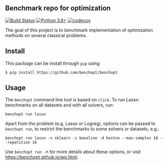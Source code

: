 ## Benchmark repo for optimization

[![Build Status](https://dev.azure.com/benchopt/benchopt/_apis/build/status/benchopt.benchOpt?branchName=master)](https://dev.azure.com/benchopt/benchopt/_build/latest?definitionId=1&branchName=master)
[![Python 3.6+](https://img.shields.io/badge/python-3.6%2B-blue)](https://www.python.org/downloads/release/python-360/)
[![codecov](https://codecov.io/gh/benchopt/benchOpt/branch/master/graph/badge.svg)](https://codecov.io/gh/benchopt/benchOpt)

The goal of this project is to benchmark implementation of optimization methods on several classical problems.


Install
--------

This package can be install through `pip` using

```
$ pip install https://github.com/benchopt/benchopt
```

Usage
-----

The `benchopt` command line tool is based on `click`. To run Lasso benchmarks on all datasets and with all solvers, run:

```
benchopt run lasso
```

Apart from the problem (e.g. Lasso or Logreg), options can be passed to `benchopt run`, to restrict the benchmarks to some solvers or datasets, e.g.:

```
benchopt run lasso -s sklearn -s baseline -d boston --max-samples 10 --repetition 10
```

Use `benchopt run -h` for more details about these options, or visit https://benchopt.github.io/api.html.
